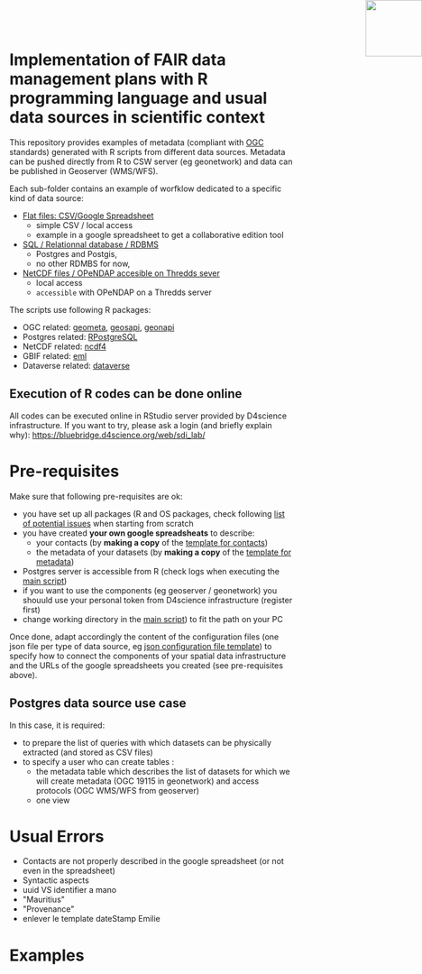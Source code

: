 # Implementation of FAIR data management plans with R programming language and usual data sources in scientific context

This repository provides examples of metadata (compliant with [OGC](http://www.opengeospatial.org/) standards) generated with R scripts from different data sources. Metadata can be pushed directly from R to CSW server (eg geonetwork) and data can be published in Geoserver (WMS/WFS).

Each sub-folder contains an example of worfklow dedicated to a specific kind of data source:
- [Flat files: CSV/Google Spreadsheet](https://github.com/juldebar/R_Metadata/tree/master/metadata_workflow_google_doc_Dublin_Core)
  - simple CSV / local access
  - example in a google spreadsheet to get a collaborative edition tool
- [SQL / Relationnal database / RDBMS](https://github.com/juldebar/R_Metadata/tree/master/metadata_workflow_Postgres_Postgis)
  - Postgres and Postgis,
  - no other RDMBS for now,
- [NetCDF files / OPeNDAP accesible on Thredds sever](https://github.com/juldebar/R_Metadata/tree/master/metadata_workflow_NetCDF_Thredds_Catalog)
  - local access
  - `accessible` with OPeNDAP on a Thredds server

The scripts use following R packages:

- OGC related: [geometa](https://github.com/eblondel/geometa), [geosapi](https://github.com/eblondel/geosapi), [geonapi](https://github.com/eblondel/geonapi) 
- Postgres related: [RPostgreSQL](RPostgreSQL)
- NetCDF related: [ncdf4](ncdf4)
- GBIF related: [eml](eml)
- Dataverse related: [dataverse]()

##  Execution of R codes can be done online

All codes can be executed online in RStudio server provided by D4science infrastructure. If you want to try, please ask a login (and briefly explain why): https://bluebridge.d4science.org/web/sdi_lab/ 


#  Pre-requisites

Make sure that following pre-requisites are ok:
- you have set up all packages (R and OS packages, check following [list of potential issues](https://docs.google.com/document/d/1ngZGiMGcTeGvHTmHDttekaQsL9NOHbozyWtlbGWna5c/edit?usp=sharing) when starting from scratch
- you have created **your own google spreadsheats** to describe:
  - your contacts (by **making a copy** of the [template for contacts](https://docs.google.com/spreadsheets/d/1dzxposSSN5nZ0NCdmomxa7KTLHWc4gR3geAoSq1Hku8/edit?usp=sharing))
  - the metadata of your datasets (by **making a copy** of the [template for metadata](https://docs.google.com/spreadsheets/d/1s8ntQAzgGagixZ-o9TMe6_8I4N0uARJz22Nbw7TLhWU/edit?usp=sharing))
- Postgres server is accessible from R (check logs when executing the [main script](https://github.com/juldebar/R_Metadata/blob/master/metadata_workflow_Postgres_Postgis/workflow_main_Postgres.R))
- if you want to use the components (eg geoserver / geonetwork) you shouuld use your personal token from D4science infrastructure (register first)
- change working directory in the [main script](https://github.com/juldebar/R_Metadata/blob/master/metadata_workflow_Postgres_Postgis/workflow_main_Postgres.R)) to fit the path on your PC


<!-- - virer package raster-->

Once done, adapt accordingly the content of the configuration files (one json file per type of data source, eg [json configuration file template](https://github.com/juldebar/R_Metadata/blob/master/metadata_workflow_Postgres_Postgis/workflow_configuration_Postgres_template.json)) to specify how to connect the components of your spatial data infrastructure and the URLs of the google spreadsheets you created (see pre-requisites above).


##  Postgres data source use case

In this case, it is required:
- to prepare the list of queries with which datasets can be physically extracted (and stored as CSV files)
- to specify a user who can create tables :
  - the metadata table which describes the list of datasets for which we will create metadata (OGC 19115 in geonetwork) and access protocols (OGC WMS/WFS from geoserver)
  - one view

# Usual Errors

- Contacts are not properly described in the google spreadsheet (or not even in the spreadsheet)
- Syntactic aspects 
- uuid VS identifier a mano 
- "Mauritius"
- "Provenance"
- enlever le template
dateStamp Emilie


#  Examples

```{r setup, include=FALSE}

```

<img style="position: absolute; top: 0; right: 0; border: 0;" src="http://mdst-macroes.ird.fr/tmp/logo_IRD.svg" width="100">
